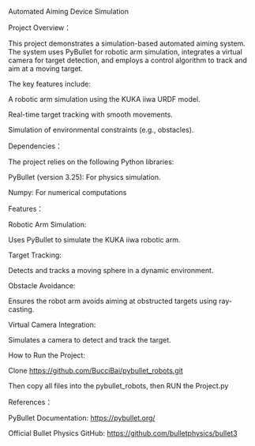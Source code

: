 Automated Aiming Device Simulation


Project Overview：

This project demonstrates a simulation-based automated aiming system. The system uses PyBullet for robotic arm simulation, integrates a virtual camera for target detection, and employs a control algorithm to track and aim at a moving target.


The key features include:

A robotic arm simulation using the KUKA iiwa URDF model.

Real-time target tracking with smooth movements.

Simulation of environmental constraints (e.g., obstacles).


Dependencies：

The project relies on the following Python libraries:

PyBullet (version 3.25): For physics simulation.

Numpy: For numerical computations


Features：

Robotic Arm Simulation:

Uses PyBullet to simulate the KUKA iiwa robotic arm.

Target Tracking:

Detects and tracks a moving sphere in a dynamic environment.

Obstacle Avoidance:

Ensures the robot arm avoids aiming at obstructed targets using ray-casting.

Virtual Camera Integration:

Simulates a camera to detect and track the target.

How to Run the Project:

Clone https://github.com/BucciBai/pybullet_robots.git

Then copy all files into the pybullet_robots, then RUN the Project.py


References：

PyBullet Documentation: https://pybullet.org/

Official Bullet Physics GitHub: https://github.com/bulletphysics/bullet3
